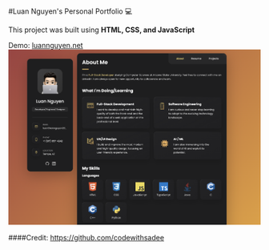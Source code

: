 #Luan Nguyen's Personal Portfolio 💻

This project was built using <strong> HTML, CSS, and JavaScript</strong>

Demo: [luannguyen.net](https://www.luannguyen.net/)
![Demo](./assets/images/demo.png "Title")

####Credit: https://github.com/codewithsadee
